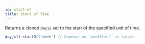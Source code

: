 ```yaml
---
id: start-of
title: Start of Time
---
```


Returns a cloned `Dayjs` set to the start of the specified unit of time.

```js
dayjs().startOf('week') // Depends on `weekStart` in locale
```